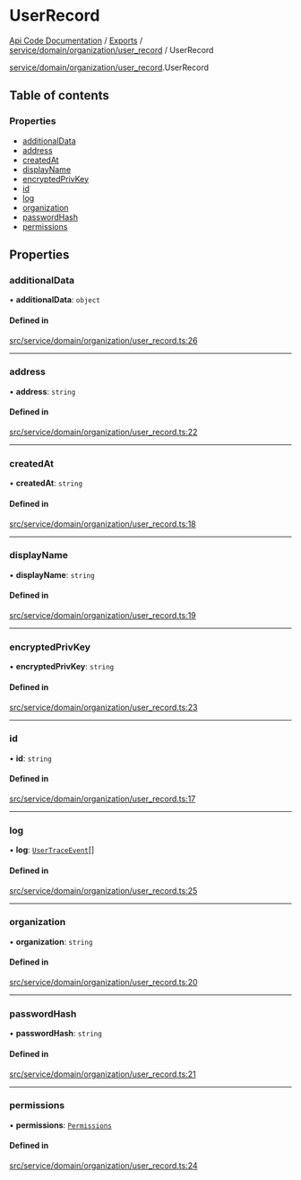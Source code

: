 # UserRecord
 
[Api Code Documentation](../README.md) / [Exports](../modules.md) / [service/domain/organization/user\_record](../modules/service_domain_organization_user_record.md) / UserRecord

[service/domain/organization/user\_record](../modules/service_domain_organization_user_record.md).UserRecord

## Table of contents

### Properties

- [additionalData](service_domain_organization_user_record.UserRecord.md#additionaldata)
- [address](service_domain_organization_user_record.UserRecord.md#address)
- [createdAt](service_domain_organization_user_record.UserRecord.md#createdat)
- [displayName](service_domain_organization_user_record.UserRecord.md#displayname)
- [encryptedPrivKey](service_domain_organization_user_record.UserRecord.md#encryptedprivkey)
- [id](service_domain_organization_user_record.UserRecord.md#id)
- [log](service_domain_organization_user_record.UserRecord.md#log)
- [organization](service_domain_organization_user_record.UserRecord.md#organization)
- [passwordHash](service_domain_organization_user_record.UserRecord.md#passwordhash)
- [permissions](service_domain_organization_user_record.UserRecord.md#permissions)

## Properties

### additionalData

• **additionalData**: `object`

#### Defined in

[src/service/domain/organization/user_record.ts:26](https://github.com/openkfw/TruBudget/blob/2e83742/api/src/service/domain/organization/user_record.ts#L26)

___

### address

• **address**: `string`

#### Defined in

[src/service/domain/organization/user_record.ts:22](https://github.com/openkfw/TruBudget/blob/2e83742/api/src/service/domain/organization/user_record.ts#L22)

___

### createdAt

• **createdAt**: `string`

#### Defined in

[src/service/domain/organization/user_record.ts:18](https://github.com/openkfw/TruBudget/blob/2e83742/api/src/service/domain/organization/user_record.ts#L18)

___

### displayName

• **displayName**: `string`

#### Defined in

[src/service/domain/organization/user_record.ts:19](https://github.com/openkfw/TruBudget/blob/2e83742/api/src/service/domain/organization/user_record.ts#L19)

___

### encryptedPrivKey

• **encryptedPrivKey**: `string`

#### Defined in

[src/service/domain/organization/user_record.ts:23](https://github.com/openkfw/TruBudget/blob/2e83742/api/src/service/domain/organization/user_record.ts#L23)

___

### id

• **id**: `string`

#### Defined in

[src/service/domain/organization/user_record.ts:17](https://github.com/openkfw/TruBudget/blob/2e83742/api/src/service/domain/organization/user_record.ts#L17)

___

### log

• **log**: [`UserTraceEvent`](service_domain_organization_user_trace_event.UserTraceEvent.md)[]

#### Defined in

[src/service/domain/organization/user_record.ts:25](https://github.com/openkfw/TruBudget/blob/2e83742/api/src/service/domain/organization/user_record.ts#L25)

___

### organization

• **organization**: `string`

#### Defined in

[src/service/domain/organization/user_record.ts:20](https://github.com/openkfw/TruBudget/blob/2e83742/api/src/service/domain/organization/user_record.ts#L20)

___

### passwordHash

• **passwordHash**: `string`

#### Defined in

[src/service/domain/organization/user_record.ts:21](https://github.com/openkfw/TruBudget/blob/2e83742/api/src/service/domain/organization/user_record.ts#L21)

___

### permissions

• **permissions**: [`Permissions`](../modules/service_domain_permissions.md#permissions)

#### Defined in

[src/service/domain/organization/user_record.ts:24](https://github.com/openkfw/TruBudget/blob/2e83742/api/src/service/domain/organization/user_record.ts#L24)
